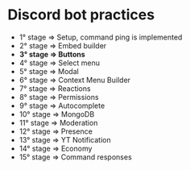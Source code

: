 # Discord bot practices

- 1° stage => Setup, command ping is implemented
- 2° stage => Embed builder
- **3° stage => Buttons**
- 4° stage => Select menu
- 5° stage => Modal
- 6° stage => Context Menu Builder
- 7° stage => Reactions
- 8° stage => Permissions
- 9° stage => Autocomplete
- 10° stage => MongoDB
- 11° stage => Moderation
- 12° stage => Presence
- 13° stage => YT Notification
- 14° stage => Economy
- 15° stage => Command responses
